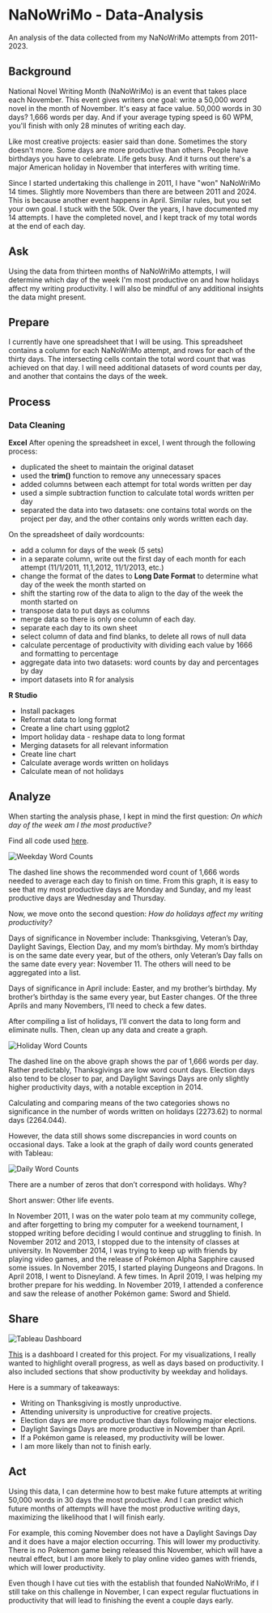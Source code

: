 # NaNoWriMo - Data-Analysis
An analysis of the data collected from my NaNoWriMo attempts from 2011-2023.

## Background
National Novel Writing Month (NaNoWriMo) is an event that takes place each November. This event gives writers one goal: write a 50,000 word novel in the month of November. It's easy at face value. 50,000 words in 30 days? 1,666 words per day. And if your average typing speed is 60 WPM, you'll finish with only 28 minutes of writing each day.

Like most creative projects: easier said than done. Sometimes the story doesn't more. Some days are more productive than others. People have birthdays you have to celebrate. Life gets busy. And it turns out there's a major American holiday in November that interferes with writing time.

Since I started undertaking this challenge in 2011, I have "won" NaNoWriMo 14 times. Slightly more Novembers than there are between 2011 and 2024. This is because another event happens in April. Similar rules, but you set your own goal. I stuck with the 50k. Over the years, I have documented my 14 attempts. I have the completed novel, and I kept track of my total words at the end of each day.

## Ask
Using the data from thirteen months of NaNoWriMo attempts, I will determine which day of the week I'm most productive on and how holidays affect my writing productivity. I will also be mindful of any additional insights the data might present.

## Prepare
I currently have one spreadsheet that I will be using. This spreadsheet contains a column for each NaNoWriMo attempt, and rows for each of the thirty days. The intersecting cells contain the total word count that was achieved on that day. I will need additional datasets of word counts per day, and another that contains the days of the week.

## Process

### Data Cleaning

**Excel**
After opening the spreadsheet in excel, I went through the following process:
* duplicated the sheet to maintain the original dataset
* used the **trim()** function to remove any unnecessary spaces
* added columns between each attempt for total words written per day
* used a simple subtraction function to calculate total words written per day
* separated the data into two datasets: one contains total words on the project per day, and the other contains only words written each day.

On the spreadsheet of daily wordcounts:
* add a column for days of the week (5 sets)
* in a separate column, write out the first day of each month for each attempt (11/1/2011, 11,1,2012, 11/1/2013, etc.)
* change the format of the dates to **Long Date Format** to determine what day of the week the month started on
* shift the starting row of the data to align to the day of the week the month started on
* transpose data to put days as columns
* merge data so there is only one column of each day.
* separate each day to its own sheet
* select column of data and find blanks, to delete all rows of null data
* calculate percentage of productivity with dividing each value by 1666 and formatting to percentage
* aggregate data into two datasets: word counts by day and percentages by day
* import datasets into R for analysis

**R Studio**
* Install packages
* Reformat data to long format
* Create a line chart using ggplot2
* Import holiday data - reshape data to long format
* Merging datasets for all relevant information
* Create line chart
* Calculate average words written on holidays
* Calculate mean of not holidays 

## Analyze
When starting the analysis phase, I kept in mind the first question: *On which day of the week am I the most productive?*

Find all code used [here](https://github.com/madmarbles/NaNoWriMo---Data-Analysis/blob/main/Code).

![Weekday Word Counts](https://github.com/madmarbles/NaNoWriMo---Data-Analysis/blob/main/weekday_count.png)
 
The dashed line shows the recommended word count of 1,666 words needed to average each day to finish on time. From this graph, it is easy to see that my most productive days are Monday and Sunday, and my least productive days are Wednesday and Thursday. 

Now, we move onto the second question: *How do holidays affect my writing productivity?*

Days of significance in November include: Thanksgiving, Veteran’s Day, Daylight Savings, Election Day, and my mom’s birthday. My mom’s birthday is on the same date every year, but of the others, only Veteran’s Day falls on the same date every year: November 11. The others will need to be aggregated into a list.

Days of significance in April include: Easter, and my brother’s birthday. My brother’s birthday is the same every year, but Easter changes. Of the three Aprils and many Novembers, I’ll need to check a few dates.

After compiling a list of holidays, I’ll convert the data to long form and eliminate nulls. Then, clean up any data and create a graph.

 ![Holiday Word Counts](https://github.com/madmarbles/NaNoWriMo---Data-Analysis/blob/main/holiday%20word%20counts.png)

The dashed line on the above graph shows the par of 1,666 words per day. Rather predictably, Thanksgivings are low word count days. Election days also tend to be closer to par, and Daylight Savings Days are only slightly higher productivity days, with a notable exception in 2014. 

Calculating and comparing means of the two categories shows no significance in the number of words written on holidays (2273.62) to normal days (2264.044).

However, the data still shows some discrepancies in word counts on occasional days. Take a look at the graph of daily word counts generated with Tableau:

![Daily Word Counts](https://github.com/madmarbles/NaNoWriMo---Data-Analysis/blob/main/daily_count_key.png)

There are a number of zeros that don’t correspond with holidays. Why?

Short answer: Other life events.

In November 2011, I was on the water polo team at my community college, and after forgetting to bring my computer for a weekend tournament, I stopped writing before deciding I would continue and struggling to finish.
In November 2012 and 2013, I stopped due to the intensity of classes at university.
In November 2014, I was trying to keep up with friends by playing video games, and the release of Pokémon Alpha Sapphire caused some issues.
In November 2015, I started playing Dungeons and Dragons.
In April 2018, I went to Disneyland. A few times.
In April 2019, I was helping my brother prepare for his wedding.
In November 2019, I attended a conference and saw the release of another Pokémon game: Sword and Shield.

## Share
![Tableau Dashboard](https://github.com/madmarbles/NaNoWriMo---Data-Analysis/blob/main/tableau_dashboard.png)

[This](https://public.tableau.com/shared/NH2P4D3DP?:display_count=n&:origin=viz_share_link) is a dashboard I created for this project. For my visualizations, I really wanted to highlight overall progress, as well as days based on productivity. I also included sections that show productivity by weekday and holidays.

Here is a summary of takeaways:
* Writing on Thanksgiving is mostly unproductive.
* Attending university is unproductive for creative projects.
* Election days are more productive than days following major elections.
* Daylight Savings Days are more productive in November than April.
* If a Pokémon game is released, my productivity will be lower.
* I am more likely than not to finish early.

## Act
Using this data, I can determine how to best make future attempts at writing 50,000 words in 30 days the most productive. And I can predict which future months of attempts will have the most productive writing days, maximizing the likelihood that I will finish early.

For example, this coming November does not have a Daylight Savings Day and it does have a major election occurring. This will lower my productivity. There is no Pokemon game being released this November, which will have a neutral effect, but I am more likely to play online video games with friends, which will lower productivity.

Even though I have cut ties with the establish that founded NaNoWriMo, if I still take on this challenge in November, I can expect regular fluctuations in productivity that will lead to finishing the event a couple days early.
